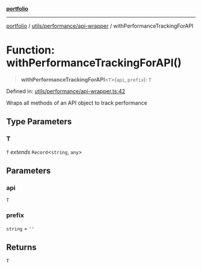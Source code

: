 [**portfolio**](../../../../README.md)

***

[portfolio](../../../../modules.md) / [utils/performance/api-wrapper](../README.md) / withPerformanceTrackingForAPI

# Function: withPerformanceTrackingForAPI()

> **withPerformanceTrackingForAPI**\<`T`\>(`api`, `prefix`): `T`

Defined in: [utils/performance/api-wrapper.ts:42](https://github.com/tnorlund/Portfolio/blob/0c7990123b9ff5f0106dafbd50a92a0be74c2953/portfolio/utils/performance/api-wrapper.ts#L42)

Wraps all methods of an API object to track performance

## Type Parameters

### T

`T` *extends* `Record`\<`string`, `any`\>

## Parameters

### api

`T`

### prefix

`string` = `''`

## Returns

`T`
